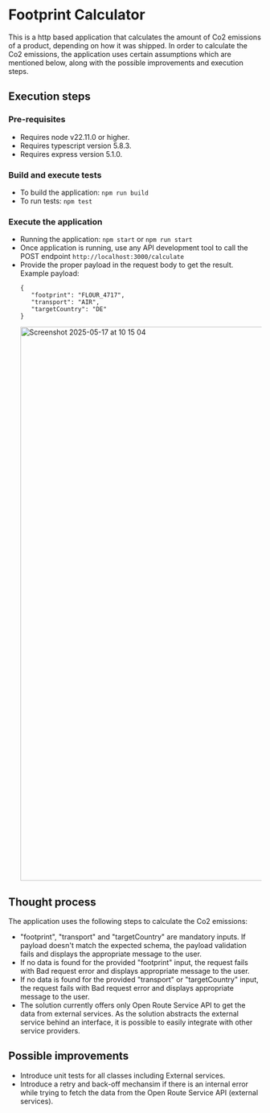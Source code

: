 # Footprint Calculator

This is a http based application that calculates the amount of Co2 emissions of a product, depending on how it was shipped. In order to calculate the Co2 emissions, the application uses certain assumptions which are mentioned below, along with the possible improvements and execution steps.

## Execution steps
### Pre-requisites
- Requires node v22.11.0 or higher.
- Requires typescript version 5.8.3.
- Requires express version 5.1.0.

### Build and execute tests
* To build the application: `npm run build`
* To run tests: `npm test`

### Execute the application
* Running the application: `npm start` or `npm run start`
* Once application is running, use any API development tool to call the POST endpoint `http://localhost:3000/calculate`
* Provide the proper payload in the request body to get the result. Example payload:
    ```
    {
       "footprint": "FLOUR_4717",
       "transport": "AIR",
       "targetCountry": "DE"
    }
    ```
  <img width="1102" alt="Screenshot 2025-05-17 at 10 15 04" src="https://github.com/user-attachments/assets/33178408-8513-4403-964a-39a4b52e063a" />

## Thought process
The application uses the following steps to calculate the Co2 emissions:
* "footprint", "transport" and "targetCountry" are mandatory inputs. If payload doesn't match the expected schema, the payload validation fails and displays the appropriate message to the user.
* If no data is found for the provided "footprint" input, the request fails with Bad request error and displays appropriate message to the user.
* If no data is found for the provided "transport" or "targetCountry" input, the request fails with Bad request error and displays appropriate message to the user.
* The solution currently offers only Open Route Service API to get the data from external services. As the solution abstracts the external service behind an interface, it is possible to easily integrate with other service providers.
    
## Possible improvements
* Introduce unit tests for all classes including External services. 
* Introduce a retry and back-off mechansim if there is an internal error while trying to fetch the data from the Open Route Service API (external services).

